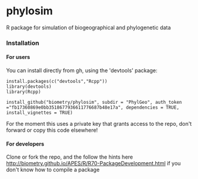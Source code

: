 # phylosim
R package for simulation of biogeographical and phylogenetic data 

### Installation 


#### For users

You can install directly from gh, using the 'devtools' package:

```{r}
install.packages(c("devtools","Rcpp"))
library(devtools)
library(Rcpp)

install_github("biometry/phylosim", subdir = "PhylGeo", auth_token ="fb17360869e0bb3518677936611776687b48e17a", dependencies = TRUE,
install_vignettes = TRUE)
```

For the moment this uses a private key that grants access to the repo, don't forward or copy this code elsewhere!

#### For developers

Clone or fork the repo, and the follow the hints here http://biometry.github.io/APES/R/R70-PackageDevelopment.html if you don't know how to compile a package

